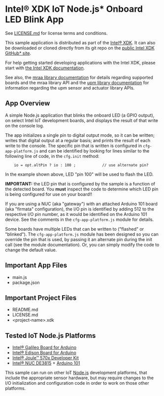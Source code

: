 Intel® XDK IoT Node.js\* Onboard LED Blink App
==============================================

See [LICENSE.md](LICENSE.md) for license terms and conditions.

This sample application is distributed as part of the
[Intel® XDK](http://xdk.intel.com). It can also be downloaded
or cloned directly from its git repo on the
[public Intel XDK GitHub\* site](https://github.com/gomobile).

For help getting started developing applications with the
Intel XDK, please start with
[the Intel XDK documentation](https://software.intel.com/en-us/xdk/docs).

See also, the
[mraa library documentation](https://iotdk.intel.com/docs/master/mraa/index.html)
for details regarding supported boards and the mraa library API and the
[upm library documentation](https://iotdk.intel.com/docs/master/upm/) for
information regarding the upm sensor and actuator library APIs.

App Overview
------------

A simple Node.js application that blinks the onboard LED (a GPIO output),
on select Intel IoT development boards, and displays the result of that write
on the console log.

The app initializes a single pin to digital output mode, so it can be written;
writes that digital output at a regular basis; and prints the result of each
write to the console. The specific pin that is written is configured in
`cfg-app-platform.js` and can be identified by looking for lines similar to the
following line of code, in the `cfg.init` method:

~~~~~~~~~~~~~~~~~~~~~~~~~~~~~~~~~~~~~~~~~~~~~~~~~~~~~~~~~~~~~~~~~~~~~~~~~~~~~~~~
    io = opt.altPin ? io : 100 ;            // use alternate pin?
~~~~~~~~~~~~~~~~~~~~~~~~~~~~~~~~~~~~~~~~~~~~~~~~~~~~~~~~~~~~~~~~~~~~~~~~~~~~~~~~

In the example shown above, LED "pin 100" will be used to flash the LED.

**IMPORTANT:** the LED pin that is configured by the sample is a function of
the detected board. You **must** inspect the code to determine which LED pin
is being configured for use on your board!!

If you are using a NUC (aka "gateway") with an attached Arduino 101 board (aka
"firmata" configuration), the I/O pin is identified by adding 512 to the
respective I/O pin number, as it would be identified on the Arduino 101
device. See the comments in the `cfg-app-platform.js` module for details.

Some boards have multiple LEDs that can be written to ("flashed" or
"blinked"). The `cfg-app-platform.js` module has been designed so you can
override the pin that is used, by passing it an alternate pin during the init
call (see the module documentation). Or, you can simply modify the code to
change the default value.

Important App Files
-------------------

* main.js
* package.json

Important Project Files
-----------------------

* README.md
* LICENSE.md
* \<project-name\>.xdk

Tested IoT Node.js Platforms
----------------------------

* [Intel® Galileo Board for Arduino](http://intel.com/galileo)
* [Intel® Edison Board for Arduino](http://intel.com/edison)
* [Intel® Joule™ 570x Developer Kit](http://intel.com/joule)
* [Intel® NUC DE3815](http://www.intel.com/nucsupport) + [Arduino 101](http://intel.com/arduino)

This sample can run on other IoT [Node.js](http://nodejs.org) development
platforms, that include the appropriate sensor hardware, but may require
changes to the I/O initialization and configuration code in order to work on
those other platforms.
